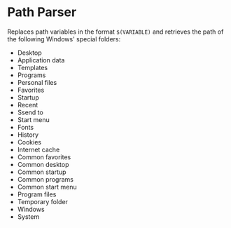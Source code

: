 # Path Parser

Replaces path variables in the format <code>$(VARIABLE)</code> and retrieves the path of the following Windows' special folders:

- Desktop
- Application data
- Templates
- Programs
- Personal files
- Favorites
- Startup
- Recent
- Ssend to
- Start menu
- Fonts
- History
- Cookies
- Internet cache
- Common favorites
- Common desktop
- Common startup
- Common programs
- Common start menu
- Program files
- Temporary folder
- Windows
- System